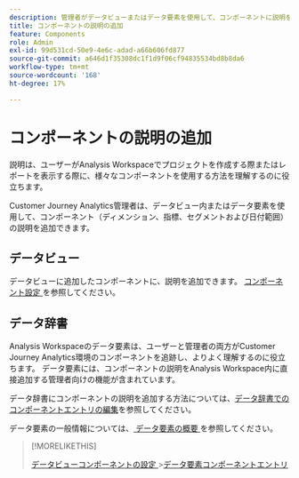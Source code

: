 ```yaml
---
description: 管理者がデータビューまたはデータ要素を使用して、コンポーネントに説明を追加する方法を説明します。
title: コンポーネントの説明の追加
feature: Components
role: Admin
exl-id: 99d531cd-50e9-4e6c-adad-a66b606fd877
source-git-commit: a646d1f35308dc1f1d9f06cf94835534bd8b8da6
workflow-type: tm+mt
source-wordcount: '168'
ht-degree: 17%

---
```


# コンポーネントの説明の追加

説明は、ユーザーがAnalysis Workspaceでプロジェクトを作成する際またはレポートを表示する際に、様々なコンポーネントを使用する方法を理解するのに役立ちます。

Customer Journey Analytics管理者は、データビュー内またはデータ要素を使用して、コンポーネント（ディメンション、指標、セグメントおよび日付範囲）の説明を追加できます。

## データビュー

データビューに追加したコンポーネントに、説明を追加できます。 [ コンポーネント設定 ](/help/data-views/component-settings/overview.md) を参照してください。

## データ辞書

Analysis Workspaceのデータ要素は、ユーザーと管理者の両方がCustomer Journey Analytics環境のコンポーネントを追跡し、よりよく理解するのに役立ちます。 データ要素には、コンポーネントの説明をAnalysis Workspace内に直接追加する管理者向けの機能が含まれています。

データ辞書にコンポーネントの説明を追加する方法については、[データ辞書でのコンポーネントエントリの編集](/help/components/data-dictionary/edit-entries-data-dictionary.md)を参照してください。

データ要素の一般情報については、[ データ要素の概要 ](/help/components/data-dictionary/data-dictionary-overview.md) を参照してください。

>[!MORELIKETHIS]
>
>[ データビューコンポーネントの設定 ](/help/data-views/component-settings/overview.md)
>&#x200B;>[データ要素コンポーネントエントリ ](/help/components/data-dictionary/edit-entries-data-dictionary.md)
>
